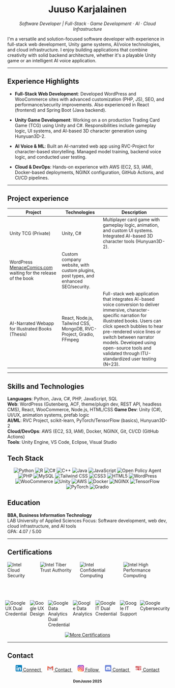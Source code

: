 <h1 align="center">Juuso Karjalainen</h1>
<p align="center"><em>Software Developer | Full-Stack · Game Development · AI · Cloud Infrastructure</em></p>

I'm a versatile and solution-focused software developer with experience in full-stack web development, Unity game systems, AI/voice technologies, and cloud infrastructure. I enjoy building applications that combine creativity with solid backend architecture, whether it's a playable Unity game or an intelligent AI voice application.

---

## Experience Highlights

- **Full-Stack Web Development**: Developed WordPress and WooCommerce sites with advanced customization (PHP, JS), SEO, and performance/security improvements. Also experienced in React (frontend) and Spring Boot (Java backend).
  
- **Unity Game Development**: Working on a on production Trading Card Game (TCG) using Unity and C#. Responsibilities include gameplay logic, UI systems, and AI-based 3D character generation using Hunyuan3D-2.
  
- **AI Voice & ML**: Built an AI-narrated web app using RVC-Project for character-based storytelling. Managed model training, backend voice logic, and conducted user testing.

- **Cloud & DevOps**: Hands-on experience with AWS (EC2, S3, IAM), Docker-based deployments, NGINX configuration, GitHub Actions, and CI/CD pipelines.

---

## Project experience

| Project | Technologies | Description |
|---------|--------------|-------------|
| Unity TCG (Private) | Unity, C# | Multiplayer card game with gameplay logic, animation, and custom UI systems. Integrated AI-based 3D character tools (Hunyuan3D-2). |
| WordPress [MenaceComics.com](https://MenaceComics.com) waiting for the release of the book | Custom company website, with custom plugins, post types, and enhanced SEO/security. |
| AI-Narrated Webapp for Illustrated Books (Thesis) | React, Node.js, Tailwind CSS, MongoDB, RVC-Project, Gradio, FFmpeg | Full-stack web application that integrates AI-based voice conversion to deliver immersive, character-specific narration for illustrated books. Users can click speech bubbles to hear pre-rendered voice lines or switch between narrator models. Developed using open-source tools and validated through ITU-standardized user testing (N=23). |

---

## Skills and Technologies

**Languages**: Python, Java, C#, PHP, JavaScript, SQL  
**Web**: WordPress (Gutenberg, ACF, theme/plugin dev, REST API, headless CMS), React, WooCommerce, Node.js, HTML/CSS 
**Game Dev**: Unity (C#), UI/UX, animation systems, prefab logic  
**AI/ML**: RVC Project, scikit-learn, PyTorch/TensorFlow (basics), Hunyuan3D-2  
**Cloud/DevOps**: AWS (EC2, S3, IAM), Docker, NGINX, Git, CI/CD (GitHub Actions)  
**Tools**: Unity Engine, VS Code, Eclipse, Visual Studio  

## Tech Stack

<p align="center">
  
  <!-- Programming Languages -->
<img src="https://img.shields.io/badge/Python-3776AB?style=flat&logo=python&logoColor=white" alt="Python" />
<img src="https://img.shields.io/badge/R-276DC3?style=flat&logo=r&logoColor=white" alt="R" />
<img src="https://img.shields.io/badge/C%23-239120?style=flat&logo=c-sharp&logoColor=white" alt="C#" />
<img src="https://img.shields.io/badge/C++-00599C?style=flat&logo=c%2b%2b&logoColor=white" alt="C++" />
<img src="https://img.shields.io/badge/Java-007396?style=flat&logo=java&logoColor=white" alt="Java" />
<img src="https://img.shields.io/badge/JavaScript-F7DF1E?style=flat&logo=javascript&logoColor=black" alt="JavaScript" />
<img src="https://img.shields.io/badge/OPA-262261?style=flat&logo=open-policy-agent&logoColor=white" alt="Open Policy Agent" />
<img src="https://img.shields.io/badge/PHP-777BB4?style=flat&logo=php&logoColor=white" alt="PHP" />
<img src="https://img.shields.io/badge/MySQL-4479A1?style=flat&logo=mysql&logoColor=white" alt="MySQL" />
<img src="https://img.shields.io/badge/TailwindCSS-06B6D4?style=flat&logo=tailwindcss&logoColor=white" alt="Tailwind CSS" />
<img src="https://img.shields.io/badge/CSS3-1572B6?style=flat&logo=css3&logoColor=white" alt="CSS3" />
<img src="https://img.shields.io/badge/HTML5-E34F26?style=flat&logo=html5&logoColor=white" alt="HTML5" />

<!-- Web / CMS -->
<img src="https://img.shields.io/badge/WordPress-21759B?style=flat&logo=wordpress&logoColor=white" alt="WordPress" />
<img src="https://img.shields.io/badge/WooCommerce-96588A?style=flat&logo=woocommerce&logoColor=white" alt="WooCommerce" />

<!-- Game Dev -->
<img src="https://img.shields.io/badge/Unity-100000?style=flat&logo=unity&logoColor=white" alt="Unity" />

<!-- Cloud / DevOps -->
<img src="https://img.shields.io/badge/AWS-232F3E?style=flat&logo=amazon-aws&logoColor=white" alt="AWS" />
<img src="https://img.shields.io/badge/Docker-2496ED?style=flat&logo=docker&logoColor=white" alt="Docker" />
<img src="https://img.shields.io/badge/NGINX-009639?style=flat&logo=nginx&logoColor=white" alt="NGINX" />

<!-- Machine Learning / AI -->
<img src="https://img.shields.io/badge/TensorFlow-FF6F00?style=flat&logo=tensorflow&logoColor=white" alt="TensorFlow" />
<img src="https://img.shields.io/badge/PyTorch-EE4C2C?style=flat&logo=pytorch&logoColor=white" alt="PyTorch" />
<img src="https://img.shields.io/badge/Gradio-FFB300?style=flat&logo=gradio&logoColor=black" alt="Gradio" />


</p>

## Education

**BBA, Business Information Technology**  
LAB University of Applied Sciences
Focus: Software development, web dev, cloud infrastructure, and AI tools  
GPA: 4.07 / 5.00

---

## Certifications

<!-- Intel Row -->
<div style="display: flex; align-items: center; justify-content: center; margin-bottom: 20px; gap: 20px;">
  <img src="https://images.credly.com/images/aeb6e447-bad1-4de4-a592-f29d51d1cf91/image.png" height="100" alt="Intel Cloud Security" />
  <img src="https://images.credly.com/size/340x340/images/f05ec4cc-f2f7-4eef-9be5-3d27f3552fa1/blob" height="100" alt="Intel Tiber Trust Authority" />
  <img src="https://images.credly.com/size/340x340/images/7dd22b77-7b9e-4cda-a52a-e72c1d515fa4/image.png" height="100" alt="Intel Confidential Computing" />
  <img src="https://images.credly.com/images/1b0c6ace-8a3a-4d8b-b713-44570757cda7/hpc-600px.png" height="100" alt="Intel High Performance Computing" />
</div>

<!-- Google Certs Row -->
<div style="display: flex; align-items: center; justify-content: center; gap: 10px;">
  <img src="https://images.credly.com/size/340x340/images/7562bf68-c3a6-4d79-9154-00ee605b9492/UX.png" height="100" alt="Google UX Dual Credential" />
  <img src="https://images.credly.com/size/340x340/images/f4b9febb-69f6-46d8-8797-1e504ebfe0f8/GCC_badge_UX_1000x1000.png" height="100" alt="Google UX Design" />
  <img src="https://images.credly.com/size/340x340/images/4fc3fbcd-87af-4eb9-8f82-8898377c4a94/Badge.png" height="100" alt="Google Data Analytics Dual Credential" />
  <img src="https://images.credly.com/size/340x340/images/d41de2b7-cbc2-47ec-bcf1-ebecbe83872f/GCC_badge_DA_1000x1000.png" height="100" alt="Google Data Analytics" />
  <img src="https://images.credly.com/images/bc810022-a0e9-4390-b8ac-0a1f2e6be68f/IT.png" height="100" alt="Google IT Dual Credential" />
  <img src="https://images.credly.com/size/340x340/images/fb97a12f-c0f1-4f37-9b7d-4a830199fe84/GCC_badge_IT_Support_1000x1000.png" height="100" alt="Google IT Support" />
  <img src="https://images.credly.com/size/340x340/images/0bf0f2da-a699-4c82-82e2-56dcf1f2e1c7/image.png" height="100" alt="Google Cybersecurity" />
</div>



  <div align="center">
  <a href="https://www.linkedin.com/in/juuso-karjalainen-2a1172150/details/certifications/" target="_blank">
    <img src="https://img.shields.io/badge/More%20Certifications-F9A825?style=for-the-badge&logo=linkedin&logoColor=white" alt="More Certifications">
  </a>
</div>







---

## Contact

<p align="center">

  <a href="https://www.linkedin.com/in/juuso-karjalainen-2a1172150" target="_blank">
    <img src="assets/LinkedIn logo.png" alt="LinkedIn" width="20" />
    Connect
  </a>
  &nbsp;&nbsp;&nbsp;

  <a href="mailto:juuso.karjalainen1997@gmail.com">
    <img src="assets/Email.png" alt="Email" width="20" />
    Contact
  </a>
  &nbsp;&nbsp;&nbsp;

  <a href="https://www.instagram.com/juuso.karjalainen/" target="_blank">
    <img src="assets/Instagram logo.png" alt="Instagram" width="20" />
    Follow
  </a>
  &nbsp;&nbsp;&nbsp;

  <a href="https://discord.com/users/387331693951844383" target="_blank">
    <img src="assets/Discord logo.png" alt="Discord" width="20" />
    Contact
  </a>
  &nbsp;&nbsp;&nbsp;

  <a href="https://www.menacecomics.com/contact" target="_blank">
    <img src="assets/Menace Comics licenced logo 2024.png" alt="Menace Comics" width="20" />
    Contact
  </a>

</p>


<p align="center">
  <sub><strong>DonJuuso 2025</strong></sub>
</p>






